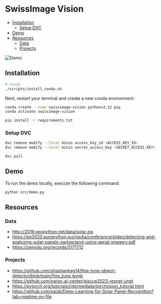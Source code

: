 # SwissImage Vision

- [Installation](#installation)
  - [Setup DVC](#setup-dvc)
- [Demo](#demo)
- [Resources](#resources)
  - [Data](#data)
  - [Projects](#projects)

![Demo](media/demo.png)

## Installation

```bash
# Conda
./scripts/install_conda.sh
```

Next, restart your terminal and create a new conda environment:

```bash
conda create --name swissimage-vision python=3.12 pip
conda activate swissimage-vision
```

```bash
pip install -r requirements.txt
```

### Setup DVC

```bash
dvc remove modify --local minio access_key_id <ACCESS_KEY_ID>
dvc remove modify --local minio secret_access_key <SECRET_ACCESS_KEY>
```

```bash
dvc pull
```

## Demo

To run the demo locally, execute the following command:

```bash
python src/demo.py
```

## Resources

### Data

- http://2019.geopython.net/data/solar.zip
- https://ep2020.europython.eu/media/conference/slides/detecting-and-analyzing-solar-panels-switzerland-using-aerial-imagery.pdf
- https://zenodo.org/records/5171712

### Projects

- https://github.com/shashankag14/fine-tune-object-detector/blob/main/fine_tune.ipynb
- https://github.com/swiss-ai-center/giscup2023-resnet-unet
- https://pytorch.org/tutorials/intermediate/torchvision_tutorial.html
- https://github.com/saizk/Deep-Learning-for-Solar-Panel-Recognition?tab=readme-ov-file
